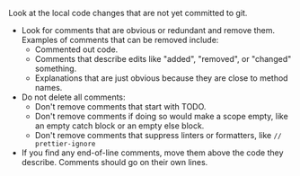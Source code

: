 Look at the local code changes that are not yet committed to git.

- Look for comments that are obvious or redundant and remove them. Examples of comments that can be removed include:
  - Commented out code.
  - Comments that describe edits like "added", "removed", or "changed" something.
  - Explanations that are just obvious because they are close to method names.
- Do not delete all comments:
  - Don't remove comments that start with TODO.
  - Don't remove comments if doing so would make a scope empty, like an empty catch block or an empty else block.
  - Don't remove comments that suppress linters or formatters, like `// prettier-ignore`
- If you find any end-of-line comments, move them above the code they describe. Comments should go on their own lines.
